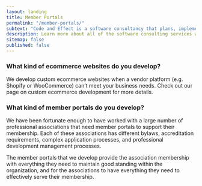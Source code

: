 ```yaml
---
layout: landing
title: Member Portals
permalink: "/member-portals/"
subtext: "Code and Effect is a software consultancy that plans, implements, and maintains custom software for businesses of all sizes and industries. We achieve this using our predictable process and the Ruby on Rails web application framework."
description: Learn more about all of the software consulting services we offer.
sitemap: false
published: false
---
```


### What kind of ecommerce websites do you develop?

We develop custom ecommerce websites when a vendor platform (e.g. Shopify or WooCommerce) can’t meet your business needs. Check out our page on custom ecommerce development for more details.

### What kind of member portals do you develop?

We have been fortunate enough to have worked with a large number of professional associations that need member portals to support their membership. Each of these associations has different bylaws, accreditation requirements, complex application processes, and professional development management processes.

The member portals that we develop provide the association membership with everything they need to maintain good standing within the organization, and for the associations to have everything they need to effectively serve their membership.
